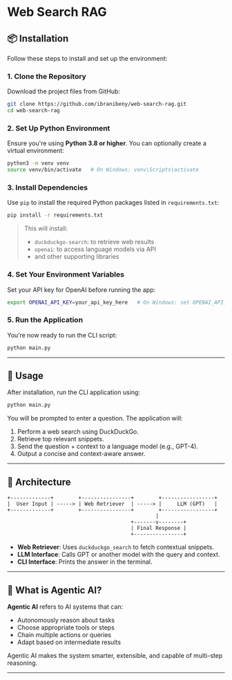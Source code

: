 
# Web Search RAG

## 📦 Installation

Follow these steps to install and set up the environment:

### 1. Clone the Repository

Download the project files from GitHub:

```bash
git clone https://github.com/ibranibeny/web-search-rag.git
cd web-search-rag
```

### 2. Set Up Python Environment

Ensure you're using **Python 3.8 or higher**. You can optionally create a virtual environment:

```bash
python3 -m venv venv
source venv/bin/activate   # On Windows: venv\Scripts\activate
```

### 3. Install Dependencies

Use `pip` to install the required Python packages listed in `requirements.txt`:

```bash
pip install -r requirements.txt
```

> This will install:
> - `duckduckgo-search`: to retrieve web results
> - `openai`: to access language models via API
> - and other supporting libraries

### 4. Set Your Environment Variables

Set your API key for OpenAI before running the app:

```bash
export OPENAI_API_KEY=your_api_key_here   # On Windows: set OPENAI_API_KEY=your_api_key_here
```

### 5. Run the Application

You’re now ready to run the CLI script:

```bash
python main.py
```

---

## 🚀 Usage

After installation, run the CLI application using:

```bash
python main.py
```

You will be prompted to enter a question. The application will:
1. Perform a web search using DuckDuckGo.
2. Retrieve top relevant snippets.
3. Send the question + context to a language model (e.g., GPT-4).
4. Output a concise and context-aware answer.

---

## 🧱 Architecture

```
+-------------+        +----------------+        +-----------------+
|  User Input | -----> | Web Retriever  | -----> |     LLM (GPT)   |
+-------------+        +----------------+        +-----------------+
                                                |
                                        +-------v--------+
                                        | Final Response |
                                        +----------------+
```

- **Web Retriever**: Uses `duckduckgo_search` to fetch contextual snippets.
- **LLM Interface**: Calls GPT or another model with the query and context.
- **CLI Interface**: Prints the answer in the terminal.

---

## 🤖 What is Agentic AI?

**Agentic AI** refers to AI systems that can:
- Autonomously reason about tasks
- Choose appropriate tools or steps
- Chain multiple actions or queries
- Adapt based on intermediate results

Agentic AI makes the system smarter, extensible, and capable of multi-step reasoning.

---
